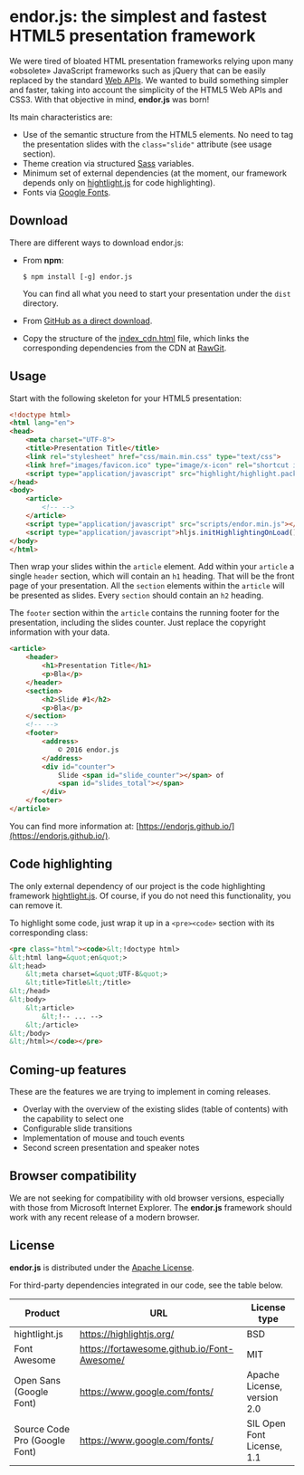 # endor.js: the simplest and fastest HTML5 presentation framework

We were tired of bloated HTML presentation frameworks relying upon many «obsolete»
JavaScript frameworks such as jQuery that can be easily replaced by the standard
[Web APIs](https://developer.mozilla.org/en-US/docs/Web/API).
We wanted to build something simpler and faster, taking into account the simplicity
of the HTML5 Web APIs and CSS3. With that objective in mind,
**endor.js** was born!

Its main characteristics are:

+ Use of the semantic structure from the HTML5 elements.
  No need to tag the presentation slides with the
  `class="slide"` attribute (see usage section).
+ Theme creation via structured [Sass](http://sass-lang.com/)
  variables.
+ Minimum set of external dependencies (at the moment, our
  framework depends only on [hightlight.js](https://highlightjs.org/)
  for code highlighting).
+ Fonts via [Google Fonts](https://www.google.com/fonts).

## Download

There are different ways to download endor.js:

+ From **npm**:

    ```console
    $ npm install [-g] endor.js
    ```

  You can find all what you need to start your presentation under the `dist`
  directory.
+ From [GitHub as a direct download](https://github.com/endorjs/endor/archive/master.zip).
+ Copy the structure of the [index_cdn.html](https://cdn.rawgit.com/endorjs/endor/0.5.3/dist/index_cdn.html)
  file, which links the corresponding dependencies from the CDN at [RawGit](https://rawgit.com/).

## Usage

Start with the following skeleton for your HTML5 presentation:

```html
<!doctype html>
<html lang="en">
<head>
    <meta charset="UTF-8">
    <title>Presentation Title</title>
    <link rel="stylesheet" href="css/main.min.css" type="text/css">
    <link href="images/favicon.ico" type="image/x-icon" rel="shortcut icon">
    <script type="application/javascript" src="highlight/highlight.pack.js"></script>
</head>
<body>
    <article>
        <!-- -->
    </article>
    <script type="application/javascript" src="scripts/endor.min.js"></script>
    <script type="application/javascript">hljs.initHighlightingOnLoad();</script>
</body>
</html>
```

Then wrap your slides within the `article` element. Add within your
`article` a single `header` section, which will contain an `h1`
heading. That will be the front page of your presentation. All
the `section` elements within the `article` will be presented as
slides. Every `section` should contain an `h2` heading.

The `footer` section within the `article` contains the running footer for the
presentation, including the slides counter. Just replace the copyright
information with your data.

```html
<article>
    <header>
        <h1>Presentation Title</h1>
        <p>Bla</p>
    </header>
    <section>
        <h2>Slide #1</h2>
        <p>Bla</p>
    </section>
    <!-- -->
    <footer>
        <address>
            © 2016 endor.js
        </address>
        <div id="counter">
            Slide <span id="slide_counter"></span> of
            <span id="slides_total"></span>
        </div>
    </footer>
</article>
```

You can find more information at: [https://endorjs.github.io/](https://endorjs.github.io/).

## Code highlighting

The only external dependency of our project is the code
highlighting framework [hightlight.js](https://highlightjs.org/).
Of course, if you do not need this functionality, you can
remove it.

To highlight some code, just wrap it up in a `<pre><code>` section
with its corresponding class:

```html
<pre class="html"><code>&lt;!doctype html>
&lt;html lang=&quot;en&quot;>
&lt;head>
    &lt;meta charset=&quot;UTF-8&quot;>
    &lt;title>Title&lt;/title>
&lt;/head>
&lt;body>
    &lt;article>
        &lt;!-- ... -->
    &lt;/article>
&lt;/body>
&lt;/html></code></pre>
```

## Coming-up features

These are the features we are trying to implement in coming releases.

+ Overlay with the overview of the existing slides
  (table of contents) with the capability to select one
+ Configurable slide transitions
+ Implementation of mouse and touch events
+ Second screen presentation and speaker notes

## Browser compatibility

We are not seeking for compatibility with old browser versions, especially with
those from Microsoft Internet Explorer. The **endor.js** framework should work
with any recent release of a modern browser.

## License

**endor.js** is distributed under the [Apache License](./LICENSE).

For third-party dependencies integrated in our code, see the table below.

| Product | URL | License type |
| ------- | --- | ------------ |
| hightlight.js | https://highlightjs.org/ | BSD |
| Font Awesome | https://fortawesome.github.io/Font-Awesome/ | MIT |
| Open Sans (Google Font) | https://www.google.com/fonts/ | Apache License, version 2.0 |
| Source Code Pro (Google Font) | https://www.google.com/fonts/ | SIL Open Font License, 1.1 |
